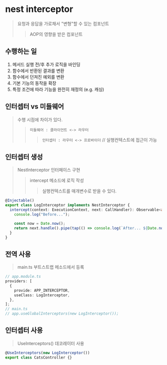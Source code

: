# nest interceptor

> 요청과 응답을 가로채서 "변형"할 수 있는 컴포넌트
>
> > AOP의 영향을 받은 컴포넌트

## 수행하는 일

1. 메서드 실행 전/후 추가 로직을 바인딩
2. 함수에서 반환된 결과를 변환
3. 함수에서 던져진 예외를 변환
4. 기본 기능의 동작을 확장
5. 특정 조건에 따라 기능을 완전히 재정의 (e.g. 캐싱)

## 인터셉터 vs 미들웨어

> 수행 시점에 차이가 있다.
>
> > `미들웨어 : 클라이언트 <-> 라우터`
> >
> > > `인터셉터 : 라우터 <-> 프로바이더` // 실행컨텍스트에 접근이 가능

## 인터셉터 생성

> NestInterceptor 인터페이스 구현
>
> > intercept 메소드에 로직 작성
> >
> > > 실행컨텍스트를 매개변수로 받을 수 있다.

```ts
@Injectable()
export class LogInterceptor implements NestInterceptor {
  intercept(context: ExecutionContext, next: CallHandler): Observable<any> {
    console.log("Before...");

    const now = Date.now();
    return next.handle().pipe(tap(() => console.log(`After... ${Date.now() - now}ms`)));
  }
}
```

## 전역 사용

> main.ts 부트스트랩 메소드에서 등록

```ts
// app.module.ts
providers: [
  {
    provide: APP_INTERCEPTOR,
    useClass: LogInterceptor,
  },
];
// main.ts
// app.useGlobalInterceptors(new LogInterceptor());
```

## 인터셉터 사용

> UseInterceptors() 데코레이터 사용

```ts
@UseInterceptors(new LogInterceptor())
export class CatsController {}
```
